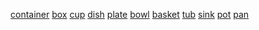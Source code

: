 [container](http://dict.youdao.com/w/eng/container/#keyfrom=dict2.index) [box](http://dict.youdao.com/w/eng/box/#keyfrom=dict2.index) [cup](http://dict.youdao.com/w/eng/cup/#keyfrom=dict2.index) [dish](http://dict.youdao.com/w/eng/dish/#keyfrom=dict2.index) [plate](http://dict.youdao.com/w/eng/plate/#keyfrom=dict2.index) [bowl](http://dict.youdao.com/w/eng/bowl/#keyfrom=dict2.index) [basket](http://dict.youdao.com/w/eng/basket/#keyfrom=dict2.index) [tub](http://dict.youdao.com/w/eng/tub/#keyfrom=dict2.index) [sink](http://dict.youdao.com/w/eng/sink/#keyfrom=dict2.index) [pot](http://dict.youdao.com/w/eng/pot/#keyfrom=dict2.index) [pan](http://dict.youdao.com/w/eng/pan/#keyfrom=dict2.index)